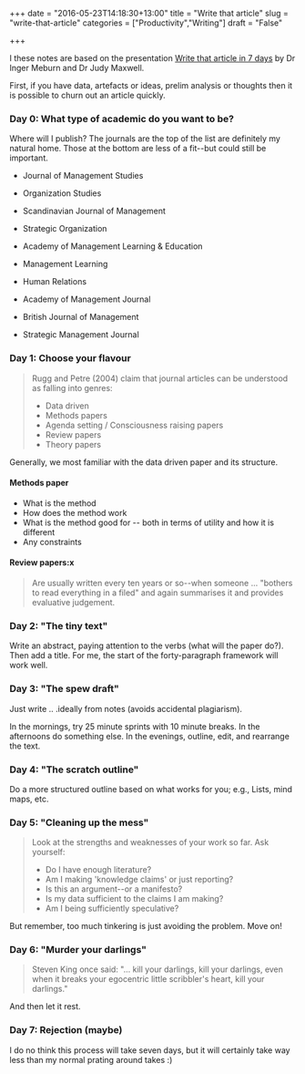 +++
date = "2016-05-23T14:18:30+13:00"
title = "Write that article"
slug = "write-that-article"
categories = ["Productivity","Writing"]
draft = "False"

+++

I these notes are based on the presentation [Write that article in 7 days](http://www.slideshare.net/ingermewburn/write-that-journal-article-in-7-days-12742195) by Dr Inger Meburn and Dr Judy Maxwell.

First, if you have data, artefacts or ideas, prelim analysis or thoughts then it is possible to churn out an article quickly.

### Day 0: What type of academic do you want to be?

Where will I publish? The journals are the top of the list are definitely my natural home. Those at the bottom are less of a fit--but could still be important.

* Journal of Management Studies
* Organization Studies
* Scandinavian Journal of Management
* Strategic Organization
* Academy of Management Learning & Education
* Management Learning
* Human Relations
* Academy of Management Journal
* British Journal of Management

* Strategic Management Journal


### Day 1: Choose your flavour

> Rugg and Petre (2004) claim that journal articles can be understood as falling into genres:
> * Data driven
> * Methods papers
> * Agenda setting / Consciousness raising papers
> * Review papers
> * Theory papers

Generally, we most familiar with the data driven paper and its structure.

#### Methods paper

* What is the method
* How does the method work
* What is the method good for -- both in terms of utility and how it is different
* Any constraints

#### Review papers:x

> Are usually written every ten years or so--when someone ... "bothers to read everything in a filed" and again summarises it and provides evaluative judgement.



### Day 2: "The tiny text"

Write an abstract, paying attention to the verbs (what will the paper do?). Then add a title. For me, the start of the forty-paragraph framework will work well.

### Day 3: "The spew draft"

Just write .. .ideally from notes (avoids accidental plagiarism). 

In the mornings, try 25 minute sprints with 10 minute breaks. In the afternoons do something else. In the evenings, outline, edit, and rearrange the text.


### Day 4: "The scratch outline"

Do a more structured outline based on what works for you; e.g., Lists, mind maps, etc.


### Day 5: "Cleaning up the mess"

> Look at the strengths and weaknesses of your work so far. Ask yourself:
> * Do I have enough literature?
> * Am I making 'knowledge claims' or just reporting?
> * Is this an argument--or a manifesto?
> * Is my data sufficient to the claims I am making?
> * Am I being sufficiently speculative?

But remember, too much tinkering is just avoiding the problem. Move on!


### Day 6: "Murder your darlings"

> Steven King once said: "... kill your darlings, kill your darlings, even when it breaks your egocentric little scribbler's heart, kill your darlings."

And then let it rest.


### Day 7: Rejection (maybe)


I do no think this process will take seven days, but it will certainly take way less than my normal prating around takes :)

